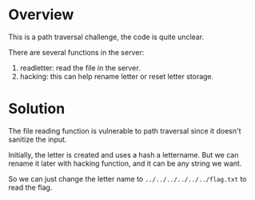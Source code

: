 # Overview
This is a path traversal challenge, the code is quite unclear.

There are several functions in the server:
1. readletter: read the file in the server.
2. hacking: this can help rename letter or reset letter storage.

# Solution
The file reading function is vulnerable to path traversal since it doesn't sanitize the input.

Initially, the letter is created and uses a hash a lettername.
But we can rename it later with hacking function, and it can be any string we want.

So we can just change the letter name to `../../../../../../flag.txt` to read the flag.

